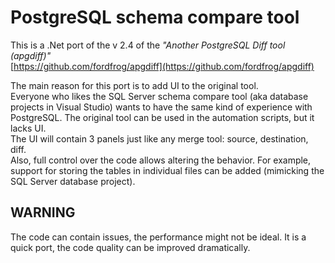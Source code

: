 # PostgreSQL schema compare tool

This is a .Net port of the v 2.4 of the _"Another PostgreSQL Diff tool (apgdiff)"_  
[https://github.com/fordfrog/apgdiff](https://github.com/fordfrog/apgdiff)  

The main reason for this port is to add UI to the original tool.  
Everyone who likes the SQL Server schema compare tool (aka database projects in Visual Studio) wants to have the same kind of experience with PostgreSQL. The original tool can be used in the automation scripts, but it lacks UI.  
The UI will contain 3 panels just like any merge tool: source, destination, diff.  
Also, full control over the code allows altering the behavior. For example, support for storing the tables in individual files can be added (mimicking the SQL Server database project).  

## WARNING
The code can contain issues, the performance might not be ideal. It is a quick port, the code quality can be improved dramatically.
